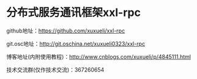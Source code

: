 # 分布式服务通讯框架xxl-rpc
github地址：https://github.com/xuxueli/xxl-rpc

git.osc地址：http://git.oschina.net/xuxueli0323/xxl-rpc

博客地址(内附使用教程)：http://www.cnblogs.com/xuxueli/p/4845111.html

技术交流群(仅作技术交流)：367260654
